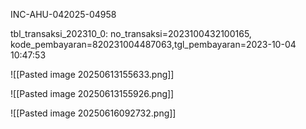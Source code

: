 INC-AHU-042025-04958


tbl_transaksi_202310_0: no_transaksi=2023100432100165, kode_pembayaran=820231004487063,tgl_pembayaran=2023-10-04 10:47:53

![[Pasted image 20250613155633.png]]

![[Pasted image 20250613155926.png]]


![[Pasted image 20250616092732.png]]